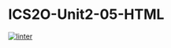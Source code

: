# ICS2O-Unit2-05-HTML
[![linter](https://github.com/Huzaifa-Khalid2/ICS2O-Unit2-05-HTML/workflows/linter/badge.svg)](https://github.com/marketplace/actions/super-linter)   
